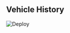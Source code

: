## Vehicle History
![Deploy](https://github.com/jinwood/vehicle-history-server/workflows/Deploy/badge.svg)
